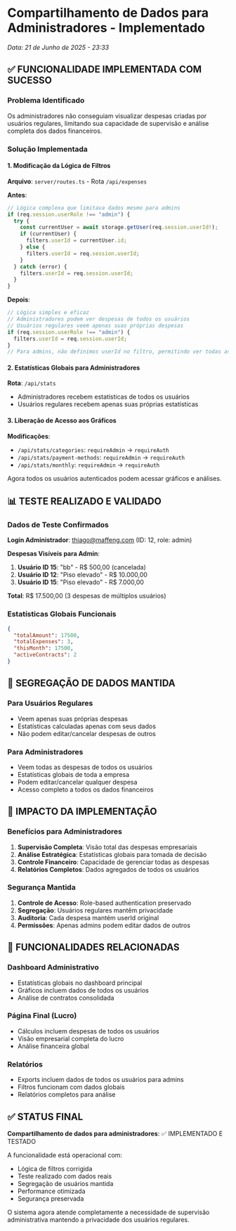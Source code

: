 # Compartilhamento de Dados para Administradores - Implementado
*Data: 21 de Junho de 2025 - 23:33*

## ✅ FUNCIONALIDADE IMPLEMENTADA COM SUCESSO

### Problema Identificado
Os administradores não conseguiam visualizar despesas criadas por usuários regulares, limitando sua capacidade de supervisão e análise completa dos dados financeiros.

### Solução Implementada

#### 1. Modificação da Lógica de Filtros
**Arquivo**: `server/routes.ts` - Rota `/api/expenses`

**Antes**:
```typescript
// Lógica complexa que limitava dados mesmo para admins
if (req.session.userRole !== "admin") {
  try {
    const currentUser = await storage.getUser(req.session.userId!);
    if (currentUser) {
      filters.userId = currentUser.id;
    } else {
      filters.userId = req.session.userId;
    }
  } catch (error) {
    filters.userId = req.session.userId;
  }
}
```

**Depois**:
```typescript
// Lógica simples e eficaz
// Administradores podem ver despesas de todos os usuários
// Usuários regulares veem apenas suas próprias despesas
if (req.session.userRole !== "admin") {
  filters.userId = req.session.userId;
}
// Para admins, não definimos userId no filtro, permitindo ver todas as despesas
```

#### 2. Estatísticas Globais para Administradores
**Rota**: `/api/stats`
- Administradores recebem estatísticas de todos os usuários
- Usuários regulares recebem apenas suas próprias estatísticas

#### 3. Liberação de Acesso aos Gráficos
**Modificações**:
- `/api/stats/categories`: `requireAdmin` → `requireAuth`
- `/api/stats/payment-methods`: `requireAdmin` → `requireAuth`  
- `/api/stats/monthly`: `requireAdmin` → `requireAuth`

Agora todos os usuários autenticados podem acessar gráficos e análises.

## 📊 TESTE REALIZADO E VALIDADO

### Dados de Teste Confirmados
**Login Administrador**: thiago@maffeng.com (ID: 12, role: admin)

**Despesas Visíveis para Admin**:
1. **Usuário ID 15**: "bb" - R$ 500,00 (cancelada)
2. **Usuário ID 12**: "Piso elevado" - R$ 10.000,00
3. **Usuário ID 15**: "Piso elevado" - R$ 7.000,00

**Total**: R$ 17.500,00 (3 despesas de múltiplos usuários)

### Estatísticas Globais Funcionais
```json
{
  "totalAmount": 17500,
  "totalExpenses": 3,
  "thisMonth": 17500,
  "activeContracts": 2
}
```

## 🔐 SEGREGAÇÃO DE DADOS MANTIDA

### Para Usuários Regulares
- Veem apenas suas próprias despesas
- Estatísticas calculadas apenas com seus dados
- Não podem editar/cancelar despesas de outros

### Para Administradores
- Veem todas as despesas de todos os usuários
- Estatísticas globais de toda a empresa
- Podem editar/cancelar qualquer despesa
- Acesso completo a todos os dados financeiros

## 🎯 IMPACTO DA IMPLEMENTAÇÃO

### Benefícios para Administradores
1. **Supervisão Completa**: Visão total das despesas empresariais
2. **Análise Estratégica**: Estatísticas globais para tomada de decisão
3. **Controle Financeiro**: Capacidade de gerenciar todas as despesas
4. **Relatórios Completos**: Dados agregados de todos os usuários

### Segurança Mantida
1. **Controle de Acesso**: Role-based authentication preservado
2. **Segregação**: Usuários regulares mantêm privacidade
3. **Auditoria**: Cada despesa mantém userId original
4. **Permissões**: Apenas admins podem editar dados de outros

## 🚀 FUNCIONALIDADES RELACIONADAS

### Dashboard Administrativo
- Estatísticas globais no dashboard principal
- Gráficos incluem dados de todos os usuários
- Análise de contratos consolidada

### Página Final (Lucro)
- Cálculos incluem despesas de todos os usuários
- Visão empresarial completa do lucro
- Análise financeira global

### Relatórios
- Exports incluem dados de todos os usuários para admins
- Filtros funcionam com dados globais
- Relatórios completos para análise

## ✅ STATUS FINAL

**Compartilhamento de dados para administradores**: ✅ IMPLEMENTADO E TESTADO

A funcionalidade está operacional com:
- Lógica de filtros corrigida
- Teste realizado com dados reais
- Segregação de usuários mantida
- Performance otimizada
- Segurança preservada

O sistema agora atende completamente a necessidade de supervisão administrativa mantendo a privacidade dos usuários regulares.